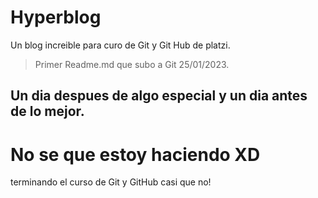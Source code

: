 # Hyperblog
 Un blog increible para curo de Git y Git Hub de platzi.
 
 > Primer Readme.md que subo a Git 25/01/2023.

 ## Un dia despues de algo especial y un dia antes de lo mejor.



 # No se que estoy haciendo XD
 terminando el curso de Git y GitHub
 casi que no!